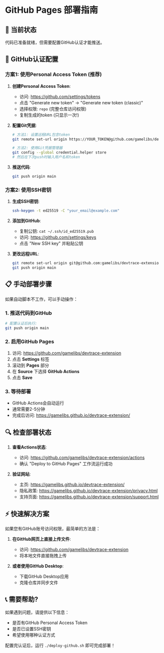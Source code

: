 # GitHub Pages 部署指南

## 🚨 当前状态
代码已准备就绪，但需要配置GitHub认证才能推送。

## 🔑 GitHub认证配置

### 方案1: 使用Personal Access Token (推荐)

1. **创建Personal Access Token**:
   - 访问: https://github.com/settings/tokens
   - 点击 "Generate new token" → "Generate new token (classic)"
   - 选择权限: `repo` (完整仓库访问权限)
   - 复制生成的token (只显示一次!)

2. **配置Git凭据**:
   ```bash
   # 方法1: 设置远程URL包含token
   git remote set-url origin https://YOUR_TOKEN@github.com/gamelibs/devtrace-extension.git
   
   # 方法2: 使用Git凭据管理器
   git config --global credential.helper store
   # 然后在下次push时输入用户名和token
   ```

3. **推送代码**:
   ```bash
   git push origin main
   ```

### 方案2: 使用SSH密钥

1. **生成SSH密钥**:
   ```bash
   ssh-keygen -t ed25519 -C "your_email@example.com"
   ```

2. **添加到GitHub**:
   - 复制公钥: `cat ~/.ssh/id_ed25519.pub`
   - 访问: https://github.com/settings/keys
   - 点击 "New SSH key" 并粘贴公钥

3. **更改远程URL**:
   ```bash
   git remote set-url origin git@github.com:gamelibs/devtrace-extension.git
   git push origin main
   ```

## 📋 手动部署步骤

如果自动脚本不工作，可以手动操作：

### 1. 推送代码到GitHub
```bash
# 配置认证后执行:
git push origin main
```

### 2. 启用GitHub Pages
1. 访问: https://github.com/gamelibs/devtrace-extension
2. 点击 **Settings** 标签  
3. 滚动到 **Pages** 部分
4. 在 **Source** 下选择 **GitHub Actions**
5. 点击 **Save**

### 3. 等待部署
- GitHub Actions会自动运行
- 通常需要2-5分钟
- 完成后访问: https://gamelibs.github.io/devtrace-extension/

## 🔍 检查部署状态

1. **查看Actions状态**:
   - 访问: https://github.com/gamelibs/devtrace-extension/actions
   - 确认 "Deploy to GitHub Pages" 工作流运行成功

2. **验证网站**:
   - 主页: https://gamelibs.github.io/devtrace-extension/
   - 隐私政策: https://gamelibs.github.io/devtrace-extension/privacy.html
   - 支持页面: https://gamelibs.github.io/devtrace-extension/support.html

## ⚡ 快速解决方案

如果您有GitHub账号访问权限，最简单的方法是：

1. **在GitHub网页上直接上传文件**:
   - 访问: https://github.com/gamelibs/devtrace-extension
   - 将本地文件直接拖拽上传

2. **或者使用GitHub Desktop**:
   - 下载GitHub Desktop应用
   - 克隆仓库并同步文件

## 📞 需要帮助?

如果遇到问题，请提供以下信息：
- 是否有GitHub Personal Access Token
- 是否已设置SSH密钥  
- 希望使用哪种认证方式

配置完认证后，运行 `./deploy-github.sh` 即可完成部署！
